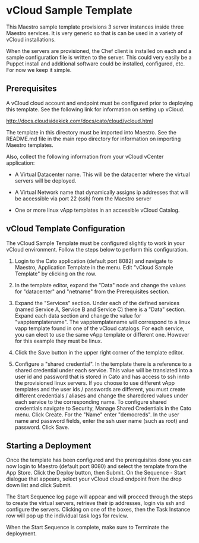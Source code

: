 vCloud Sample Template
======================

This Maestro sample template provisions 3 server instances inside three Maestro services. It is very generic so that is can be used in a variety of vCloud installations. 

When the servers are provisioned, the Chef client is installed on each and a sample configuration file is written to the server. This could very easily be a Puppet install and additional software could be installed, configured, etc. For now we keep it simple. 

Prerequisites
-------------

A vCloud cloud account and endpoint must be configured prior to deploying this template. See the following link for information on setting up vCloud. 

http://docs.cloudsidekick.com/docs/cato/cloud/vcloud.html

The template in this directory must be imported into Maestro. See the README.md file in the main repo directory for information on importing Maestro templates.

Also, collect the following information from your vCloud vCenter application:

* A Virtual Datacenter name. This will be the datacenter where the virtual servers will be deployed.

* A Virtual Network name that dynamically assigns ip addresses that will be accessible via port 22 (ssh) from the Maestro server

* One or more linux vApp templates in an accessible vCloud Catalog.


vCloud Template Configuration
-----------------------------

The vCloud Sample Template must be configured slightly to work in your vCloud environment. Follow the steps below to perform this configuration. 

1. Login to the Cato application (default port 8082) and navigate to Maestro, Application Template in the menu. Edit "vCloud Sample Template" by clicking on the row.

2. In the template editor, expand the "Data" node and change the values for "datacenter" and "netname" from the Prerequisites section.

3. Expand the "Services" section. Under each of the defined services (named Service A, Service B and Service C) there is a "Data" section. Expand each data section and change the value for "vapptemplatename". The vapptemplatename will correspond to a linux vapp template found in one of the vCloud catalogs. For each service, you can elect to use the same vApp template or different one. However for this example they must be linux.

4. Click the Save button in the upper right corner of the template editor.

5. Configure a "shared credential". In the template there is a reference to a shared credential under each service. This value will be translated into a user id and password that is stored in Cato and has access to ssh innto the provisioned linux servers. If you choose to use different vApp templates and the user ids / passwords are different, you must create different credentials / aliases and change the sharedcred values under each service to the corresponding name. To configure shared credentials navigate to Security, Manage Shared Credentials in the Cato menu. Click Create. For the "Name" enter "democreds". In the user name and password fields, enter the ssh user name (such as root) and password. Click Save.


Starting a Deployment
---------------------

Once the template has been configured and the prerequisites done you can now login to Maestro (default port 8080) and select the template from the App Store. Click the Deploy button, then Submit. On the Sequence - Start dialogue that appears, select your vCloud cloud endpoint from the drop down list and click Submit. 

The Start Sequence log page will appear and will proceed through the steps to create the virtual servers, retrieve their ip addresses, login via ssh and configure the servers. Clicking on one of the boxes, then the Task Instance row will pop up the individual task logs for review. 

When the Start Sequence is complete, make sure to Terminate the deployment. 
